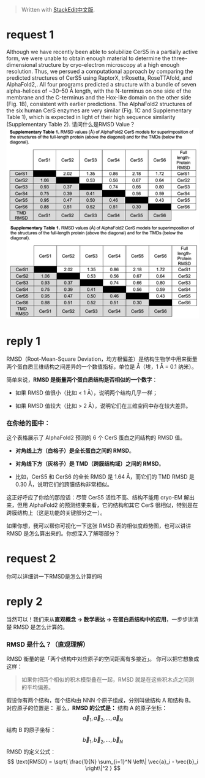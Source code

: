> Written with [StackEdit中文版](https://stackedit.cn/).


# request 1
Although we have recently been able to solubilize CerS5 in a partially active form, we were unable to obtain enough material to determine the three-dimensional structure by cryo-electron microscopy at a high enough resolution. Thus, we persued a computational approach by comparing the predicted structures of CerS5 using RaptorX, trRosetta, RoseTTAfold, and AlphaFold2,. All four programs predicted a structure with a bundle of seven alpha-helices of ~30–50 Å length, with the N-terminus on one side of the membrane and the C-terminus and the Hox-like domain on the other side (Fig. 1B), consistent with earlier predictions. The AlphaFold2 structures of the six human CerS enzymes are very similar (Fig. 1C and Supplementary Table 1), which is expected in light of their high sequence similarity (Supplementary Table 2). 
请问什么是RMSD Value？
![2022 NC sup table 1](/imgs/2025-03-31/b4rxJ3qgIX1A0lPI.png)
![输入图片说明](/imgs/2025-03-31/jwT1i7GxIdm9Rv5l.png)


# reply 1
RMSD（Root-Mean-Square Deviation，均方根偏差）是结构生物学中用来衡量两个蛋白质三维结构之间差异的一个数值指标，单位是 Å（埃，1 Å = 0.1 纳米）。

简单来说，**RMSD 是衡量两个蛋白质结构是否相似的一个数字**：

-   如果 RMSD 值很小（比如 < 1 Å），说明两个结构几乎一样；
    
-   如果 RMSD 值较大（比如 > 2 Å），说明它们在三维空间中存在较大差异。

 
### 在你给的图中：

这个表格展示了 AlphaFold2 预测的 6 个 CerS 蛋白之间结构的 RMSD 值。

-   **对角线上方（白格子）是全长蛋白之间的 RMSD**。
    
-   **对角线下方（灰格子）是 TMD（跨膜结构域）之间的 RMSD**。
    
-   比如，CerS5 和 CerS6 的全长 RMSD 是 1.64 Å，而它们的 TMD RMSD 是 0.30 Å，说明它们的跨膜结构非常相似。
    

这正好呼应了你给的那段话：尽管 CerS5 活性不高、结构不能用 cryo-EM 解出来，但用 AlphaFold2 的预测结果来看，它的结构和其它 CerS 很相似，特别是在跨膜结构上（这是功能的关键部分之一）。

如果你想，我可以帮你可视化一下这张 RMSD 表的相似度趋势图，也可以讲讲 RMSD 是怎么算出来的。你想深入了解哪部分？

# request 2
你可以详细讲一下RMSD是怎么计算的吗

# reply 2
当然可以！我们来从**直观概念 → 数学表达 → 在蛋白质结构中的应用**，一步步讲清楚 RMSD 是怎么计算的。
 ### RMSD 是什么？（直观理解）
RMSD 衡量的是「两个结构中对应原子的空间距离有多接近」。
你可以把它想象成这样：
> 如果你把两个相似的积木模型叠在一起，RMSD 就是在这些积木点之间测的平均偏差。

假设你有两个结构，每个结构由 NNN 个原子组成，分别叫做结构 A 和结构 B。  
对应原子的位置是：
那么，**RMSD 的公式是：**
结构 A 的原子坐标：
$$
\vec{a}_1, \vec{a}_2, \ldots, \vec{a}_N
$$
结构 B 的原子坐标：
$$
\vec{b}_1, \vec{b}_2, \ldots, \vec{b}_N
$$
RMSD 的定义公式：
$$
\text{RMSD} = \sqrt{ \frac{1}{N} \sum_{i=1}^N \left\| \vec{a}_i - \vec{b}_i \right\|^2 }
$$

<!--stackedit_data:
eyJoaXN0b3J5IjpbNjgzMzUwODU5LC0xMjg5Mjc4NDEsLTE5OT
g3MTM4MThdfQ==
-->